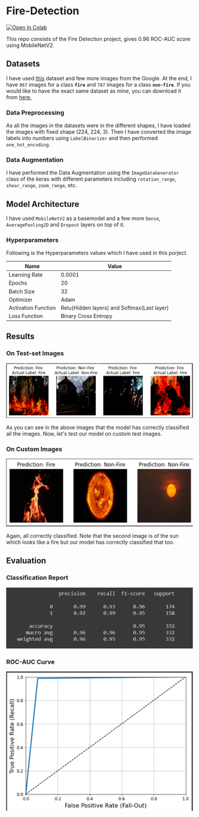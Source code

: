 # Fire-Detection
[![Open In Colab](https://colab.research.google.com/assets/colab-badge.svg)](https://colab.research.google.com/github/harshdhamecha/Fire-Detection/blob/main/Fire-Detector.ipynb)  

This repo consists of the Fire Detection project, gives 0.96 ROC-AUC score using MobileNetV2. 

## Datasets 
I have used [this](https://www.kaggle.com/phylake1337/fire-dataset) dataset and few more images from the Google. At the end, I have `867` images for a class **`fire`** and `787` images for a class **`non-fire`**. If you would like to have the exact same dataset as mine, you can download it from [here.](https://drive.google.com/file/d/1CcjzRNUUrFLegSIZBZ3KQZhuRbGn_CCN/view?usp=sharing)

### Data Preprocessing
As all the images in the datasets were in the different shapes, I have loaded the images with fixed shape (224, 224, 3). Then I have converted the image labels into numbers using `LabelBinarizer` and then performed `one_hot_encoding`.

### Data Augmentation
I have performed the Data Augmentation using the `ImageDataGenerator` class of the keras with different parameters including `rotation_range`, `shear_range`, `zoom_range`, etc.

## Model Architecture
I have used `MobileNetV2` as a basemodel and a few more `Dense`, `AveragePooling2D` and `Dropout` layers on top of it.  

### Hyperparameters  

Following is the Hyperparameters values which I have used in this porject.  

Name | Value
-----|------
Learning Rate | 0.0001
Epochs | 20
Batch Size | 32
Optimizer | Adam
Activation Function | Relu(Hidden layers) and Softmax(Last layer)
Loss Function | Binary Cross Entropy

## Results 

### On Test-set Images
![](Results/test_set.PNG)  

As you can see in the above images that the model has correctly classified all the images. Now, let's test our model on custom test images. 
### On Custom Images
![](Results/custom_test_imgs.PNG)  

Again, all correctly classified. Note that the second image is of the sun which looks like a fire but our model has correctly classified that too. 
## Evaluation
### Classification Report
![](Results/classification-report.PNG)  

### ROC-AUC Curve
![](Results/roc-auc-curve.PNG)
